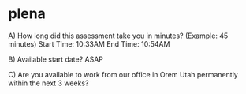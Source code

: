 # plena

A) How long did this assessment take you in minutes? (Example: 45 minutes)
Start Time: 10:33AM
End Time: 10:54AM

B) Available start date?
ASAP

C) Are you available to work from our office in Orem Utah permanently within the next 3 weeks?
